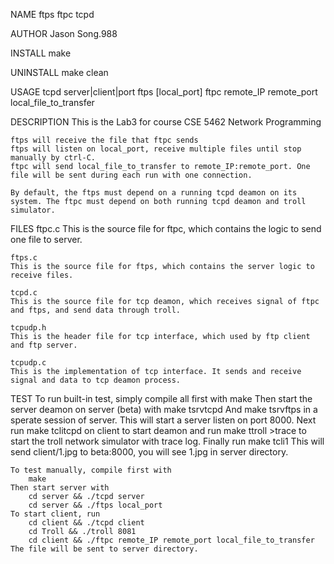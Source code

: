 NAME
    ftps ftpc tcpd

AUTHOR
    Jason Song.988

INSTALL
    make

UNINSTALL
    make clean

USAGE
    tcpd server|client|port
    ftps [local_port]
    ftpc remote_IP remote_port local_file_to_transfer

DESCRIPTION
    This is the Lab3 for course CSE 5462 Network Programming

    ftps will receive the file that ftpc sends
    ftps will listen on local_port, receive multiple files until stop manually by ctrl-C.
    ftpc will send local_file_to_transfer to remote_IP:remote_port. One file will be sent during each run with one connection.

    By default, the ftps must depend on a running tcpd deamon on its system. The ftpc must depend on both running tcpd deamon and troll simulator.

FILES
    ftpc.c
    This is the source file for ftpc, which contains the logic to send one file to server.

    ftps.c
    This is the source file for ftps, which contains the server logic to receive files.

    tcpd.c
    This is the source file for tcp deamon, which receives signal of ftpc and ftps, and send data through troll.

    tcpudp.h
    This is the header file for tcp interface, which used by ftp client and ftp server.

    tcpudp.c
    This is the implementation of tcp interface. It sends and receive signal and data to tcp deamon process.

TEST
    To run built-in test, simply compile all first with
        make
    Then start the server deamon on server (beta) with
        make tsrvtcpd
    And 
        make tsrvftps
    in a sperate session of server. This will start a server listen on port 8000. Next run
        make tclitcpd
    on client to start deamon and run
        make ttroll
        >trace
    to start the troll network simulator with trace log. Finally run
        make tcli1
    This will send client/1.jpg to beta:8000, you will see 1.jpg in server directory.

    To test manually, compile first with
        make
    Then start server with
        cd server && ./tcpd server
        cd server && ./ftps local_port
    To start client, run
        cd client && ./tcpd client
        cd Troll && ./troll 8081
        cd client && ./ftpc remote_IP remote_port local_file_to_transfer
    The file will be sent to server directory.


